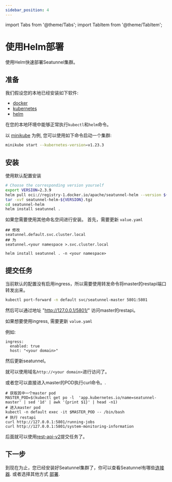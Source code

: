 ```yaml
---
sidebar_position: 4
---
```


import Tabs from '@theme/Tabs';
import TabItem from '@theme/TabItem';

# 使用Helm部署

使用Helm快速部署Seatunnel集群。

## 准备

我们假设您的本地已经安装如下软件:

- [docker](https://docs.docker.com/)
- [kubernetes](https://kubernetes.io/)
- [helm](https://helm.sh/docs/intro/quickstart/)

在您的本地环境中能够正常执行`kubectl`和`helm`命令。
 
以 [minikube](https://minikube.sigs.k8s.io/docs/start/) 为例, 您可以使用如下命令启动一个集群:

```bash
minikube start --kubernetes-version=v1.23.3
```

## 安装

使用默认配置安装
```bash
# Choose the corresponding version yourself
export VERSION=2.3.9
helm pull oci://registry-1.docker.io/apache/seatunnel-helm --version ${VERSION}
tar -xvf seatunnel-helm-${VERSION}.tgz
cd seatunnel-helm
helm install seatunnel .
```

如果您需要使用其他命名空间进行安装。
首先，需要更新 `value.yaml`
```
## 修改
seatunnel.default.svc.cluster.local
## 为
seatunnel.<your namespace >.svc.cluster.local

helm install seatunnel . -n <your namespace>
```

## 提交任务

当前默认的配置没有启用ingress，所以需要使用转发命令将master的restapi端口转发出来。
```bash
kubectl port-forward -n default svc/seatunnel-master 5801:5801
```
然后可以通过地址 "http://127.0.0.1/5801/" 访问master的restapi。

如果想要使用ingress, 需要更新 `value.yaml`

例如:
```commandline
ingress:
  enabled: true
  host: "<your domain>"
```
然后更新seatunnel。

就可以使用域名`http://<your domain>`进行访问了。

或者您可以直接进入master的POD执行curl命令。.
```commandline
# 获取其中一个master pod
MASTER_POD=$(kubectl get po -l  'app.kubernetes.io/name=seatunnel-master' | sed '1d' | awk '{print $1}' | head -n1)
# 进入master pod
kubectl -n default exec -it $MASTER_POD -- /bin/bash
# 执行 restapi
curl http://127.0.0.1:5801/running-jobs
curl http://127.0.0.1:5801/system-monitoring-information
```

后面就可以使用[rest-api-v2](../../seatunnel-engine/rest-api-v2.md)提交任务了。

## 下一步
到现在为止，您已经安装好Seatunnel集群了，你可以查看Seatunnel有哪些[连接器](../../connector-v2).
或者选择其他方式 [部署](../../seatunnel-engine/deployment.md).
